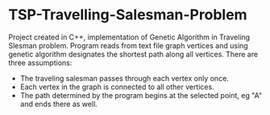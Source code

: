 # TSP-Travelling-Salesman-Problem
Project created in C++, implementation of Genetic Algorithm in Traveling Slesman problem. 
Program reads from text file graph vertices and using genetic algorithm  designates the shortest path along all vertices.
There are three assumptions:
 - The traveling salesman passes through each vertex only once.
 - Each vertex in the graph is connected to all other vertices.
 - The path determined by the program begins at the selected point, eg "A" and ends there as well. 





